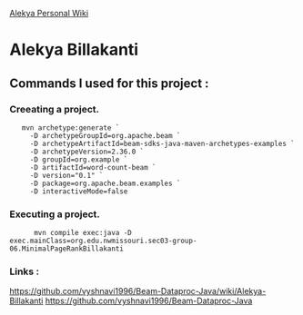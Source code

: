 
[Alekya Personal Wiki](https://github.com/vyshnavi1996/Beam-Dataproc-Java/wiki/Alekya-Billakanti)


# Alekya Billakanti

## Commands I used for this project : 

### Creeating a project.
       mvn archetype:generate `
         -D archetypeGroupId=org.apache.beam `
         -D archetypeArtifactId=beam-sdks-java-maven-archetypes-examples `
         -D archetypeVersion=2.36.0 `
         -D groupId=org.example `
         -D artifactId=word-count-beam `
         -D version="0.1" `
         -D package=org.apache.beam.examples `
         -D interactiveMode=false
         
         
 ### Executing a project.
          mvn compile exec:java -D exec.mainClass=org.edu.nwmissouri.sec03-group-06.MinimalPageRankBillakanti

     
       
  ### Links : 
  https://github.com/vyshnavi1996/Beam-Dataproc-Java/wiki/Alekya-Billakanti
  https://github.com/vyshnavi1996/Beam-Dataproc-Java
